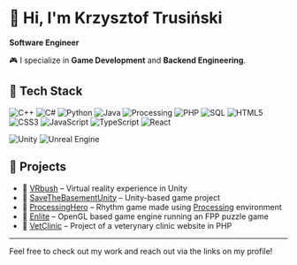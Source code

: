 # 👋 Hi, I'm Krzysztof Trusiński

**Software Engineer**

🎮 I specialize in **Game Development** and **Backend Engineering**.  

## 🧰 Tech Stack

<!-- Languages -->
![C++](https://img.shields.io/badge/C++-00599C?style=flat&logo=c%2B%2B&logoColor=white)
![C#](https://img.shields.io/badge/C%23-239120?style=flat&logo=dotnet&logoColor=white)
![Python](https://img.shields.io/badge/Python-3776AB?style=flat&logo=python&logoColor=white)
![Java](https://img.shields.io/badge/Java-007396?style=flat&logo=openjdk&logoColor=white)
![Processing](https://img.shields.io/badge/Processing-006699?style=flat&logo=processingfoundation&logoColor=white)
![PHP](https://img.shields.io/badge/PHP-777BB4?style=flat&logo=php&logoColor=white)
![SQL](https://img.shields.io/badge/SQL-4479A1?style=flat&logo=mysql&logoColor=white)
![HTML5](https://img.shields.io/badge/HTML5-E34F26?style=flat&logo=html5&logoColor=white)
![CSS3](https://img.shields.io/badge/CSS3-1572B6?style=flat&logo=css3&logoColor=white)
![JavaScript](https://img.shields.io/badge/JavaScript-F7DF1E?style=flat&logo=javascript&logoColor=black)
![TypeScript](https://img.shields.io/badge/TypeScript-3178C6?style=flat&logo=typescript&logoColor=white)
![React](https://img.shields.io/badge/React-20232A?style=flat&logo=react&logoColor=61DAFB)

<!-- Game Engines -->
![Unity](https://img.shields.io/badge/Unity-100000?style=flat&logo=unity&logoColor=white)
![Unreal Engine](https://img.shields.io/badge/Unreal%20Engine-313131?style=flat&logo=unrealengine&logoColor=white)

## 🚀 Projects

- 🔷 [VRbush](https://github.com/konutix/VRbush) – Virtual reality experience in Unity
- 🔷 [SaveTheBasementUnity](https://github.com/konutix/SaveTheBasementUnity) – Unity-based game project
- 🔷 [ProcessingHero](https://github.com/konutix/SaveTheBasementUnity) – Rhythm game made using [Processing](https://processing.org/) environment
- 🔷 [Enlite](https://github.com/MateuszDarul/PBL) – OpenGL based game engine running an FPP puzzle game
- 🔷 [VetClinic](https://github.com/konutix/veterinary_clinic) – Project of a veterynary clinic website in PHP

---

Feel free to check out my work and reach out via the links on my profile!

